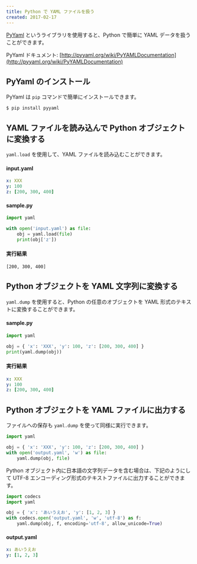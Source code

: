 ```yaml
---
title: Python で YAML ファイルを扱う
created: 2017-02-17
---
```


[PyYaml](http://pyyaml.org/) というライブラリを使用すると、Python で簡単に YAML データを扱うことができます。

PyYaml ドキュメント: [http://pyyaml.org/wiki/PyYAMLDocumentation](http://pyyaml.org/wiki/PyYAMLDocumentation)


PyYaml のインストール
----

PyYaml は `pip` コマンドで簡単にインストールできます。

```
$ pip install pyyaml
```


YAML ファイルを読み込んで Python オブジェクトに変換する
----

`yaml.load` を使用して、YAML ファイルを読み込むことができます。

#### input.yaml

~~~ yaml
x: XXX
y: 100
z: [200, 300, 400]
~~~

#### sample.py

~~~ python
import yaml

with open('input.yaml') as file:
    obj = yaml.load(file)
    print(obj['z'])
~~~

#### 実行結果

~~~
[200, 300, 400]
~~~


Python オブジェクトを YAML 文字列に変換する
----

`yaml.dump` を使用すると、Python の任意のオブジェクトを YAML 形式のテキストに変換することができます。

#### sample.py

~~~ python
import yaml

obj = { 'x': 'XXX', 'y': 100, 'z': [200, 300, 400] }
print(yaml.dump(obj))
~~~

#### 実行結果

~~~ yaml
x: XXX
y: 100
z: [200, 300, 400]
~~~

Python オブジェクトを YAML ファイルに出力する
----

ファイルへの保存も `yaml.dump` を使って同様に実行できます。

~~~ python
import yaml

obj = { 'x': 'XXX', 'y': 100, 'z': [200, 300, 400] }
with open('output.yaml', 'w') as file:
    yaml.dump(obj, file)
~~~

Python オブジェクト内に日本語の文字列データを含む場合は、下記のようにして UTF-8 エンコーディング形式のテキストファイルに出力することができます。

~~~ python
import codecs
import yaml

obj = { 'x': 'あいうえお', 'y': [1, 2, 3] }
with codecs.open('output.yaml', 'w', 'utf-8') as f:
    yaml.dump(obj, f, encoding='utf-8', allow_unicode=True)
~~~

#### output.yaml

~~~ yaml
x: あいうえお
y: [1, 2, 3]
~~~

